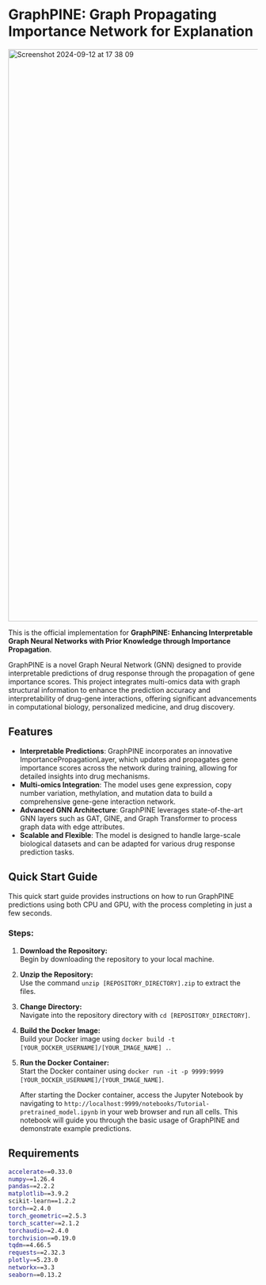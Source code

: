 # GraphPINE: **Graph** **P**ropagating **I**mportance **N**etwork for **E**xplanation

<img width="1155" alt="Screenshot 2024-09-12 at 17 38 09" src="https://github.com/user-attachments/assets/6640af4a-ff0d-42f9-881e-bc03c9596151">

This is the official implementation for **GraphPINE: Enhancing Interpretable Graph Neural Networks with Prior Knowledge through Importance Propagation**.

GraphPINE is a novel Graph Neural Network (GNN) designed to provide interpretable predictions of drug response through the propagation of gene importance scores. This project integrates multi-omics data with graph structural information to enhance the prediction accuracy and interpretability of drug-gene interactions, offering significant advancements in computational biology, personalized medicine, and drug discovery.

## Features

- **Interpretable Predictions**: GraphPINE incorporates an innovative ImportancePropagationLayer, which updates and propagates gene importance scores across the network during training, allowing for detailed insights into drug mechanisms.
- **Multi-omics Integration**: The model uses gene expression, copy number variation, methylation, and mutation data to build a comprehensive gene-gene interaction network.
- **Advanced GNN Architecture**: GraphPINE leverages state-of-the-art GNN layers such as GAT, GINE, and Graph Transformer to process graph data with edge attributes.
- **Scalable and Flexible**: The model is designed to handle large-scale biological datasets and can be adapted for various drug response prediction tasks.

## Quick Start Guide

This quick start guide provides instructions on how to run GraphPINE predictions using both CPU and GPU, with the process completing in just a few seconds.

### Steps:
1. **Download the Repository:**  
   Begin by downloading the repository to your local machine.

2. **Unzip the Repository:**  
   Use the command `unzip [REPOSITORY_DIRECTORY].zip` to extract the files.

3. **Change Directory:**  
   Navigate into the repository directory with `cd [REPOSITORY_DIRECTORY]`.

4. **Build the Docker Image:**  
   Build your Docker image using `docker build -t [YOUR_DOCKER_USERNAME]/[YOUR_IMAGE_NAME] .`.

5. **Run the Docker Container:**  
   Start the Docker container using `docker run -it -p 9999:9999 [YOUR_DOCKER_USERNAME]/[YOUR_IMAGE_NAME]`.

   After starting the Docker container, access the Jupyter Notebook by navigating to `http://localhost:9999/notebooks/Tutorial-pretrained_model.ipynb` in your web browser and run all cells. This notebook will guide you through the basic usage of GraphPINE and demonstrate example predictions.

## Requirements

```bash
accelerate==0.33.0
numpy==1.26.4
pandas==2.2.2
matplotlib==3.9.2
scikit-learn==1.2.2
torch==2.4.0
torch_geometric==2.5.3
torch_scatter==2.1.2
torchaudio==2.4.0
torchvision==0.19.0
tqdm==4.66.5
requests==2.32.3
plotly==5.23.0
networkx==3.3
seaborn==0.13.2
```
